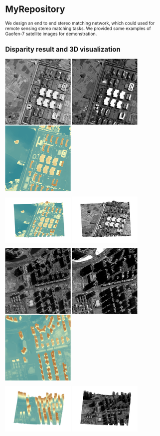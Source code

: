 # MyRepository
We design an end to end stereo matching network, which could used for remote sensing stereo matching tasks.
We provided some examples of Gaofen-7 satellite images for demonstration.

## Disparity result and 3D visualization
<img src="fig/left1.jpg" width="210px"> <img src="fig/right1.jpg" width="210px"> <img src="fig/1.png" width="210px">

<img src="fig/1D.jpg" width="210px"> <img src="fig/1-D.jpg" width="210px">


<img src="fig/left2.jpg" width="210px"> <img src="fig/right2.jpg" width="210px"> <img src="fig/2.png" width="210px">

<img src="fig/2D.jpg" width="210px"> <img src="fig/2-D.jpg" width="210px">
